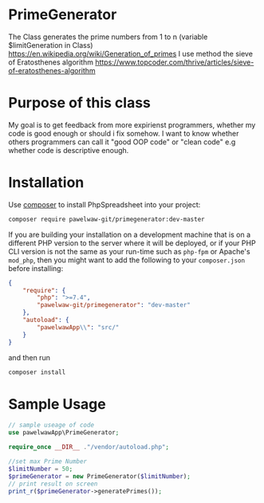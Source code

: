# PrimeGenerator

The Class generates the prime numbers from 1 to n (variable $limitGeneration in Class)
https://en.wikipedia.org/wiki/Generation_of_primes
I use method the sieve of Eratosthenes algorithm
https://www.topcoder.com/thrive/articles/sieve-of-eratosthenes-algorithm

# Purpose of this class

My goal is to get feedback from more expirienst programmers, whether my code is good enough
or should i fix somehow.
I want to know whether others programmers can call it "good OOP code" or "clean code"
e.g whether code is descriptive enough.


# Installation

Use [composer](https://getcomposer.org) to install PhpSpreadsheet into your project:

```sh
composer require pawelwaw-git/primegenerator:dev-master
```

If you are building your installation on a development machine that is on a different PHP version to the server where it will be deployed, or if your PHP CLI version is not the same as your run-time such as `php-fpm` or Apache's `mod_php`, then you might want to add the following to your `composer.json` before installing:
```json
{
    "require": {
		"php": ">=7.4",
        "pawelwaw-git/primegenerator": "dev-master"
    },
    "autoload": {
        "pawelwawApp\\": "src/"
    }
}
```
and then run
```sh
composer install
```
# Sample Usage

```php
// sample useage of code
use pawelwawApp\PrimeGenerator;

require_once __DIR__ ."/vendor/autoload.php";

//set max Prime Number
$limitNumber = 50;
$primeGenerator = new PrimeGenerator($limitNumber);
// print result on screen
print_r($primeGenerator->generatePrimes());

```